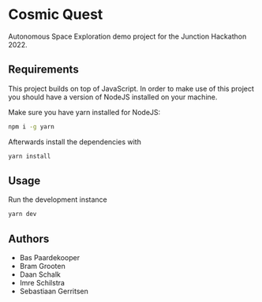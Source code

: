 # Cosmic Quest

Autonomous Space Exploration demo project for the Junction Hackathon 2022.

## Requirements

This project builds on top of JavaScript. In order to make use of this project you should have a version of NodeJS installed on your machine.

Make sure you have yarn installed for NodeJS:

```sh
npm i -g yarn
```

Afterwards install the dependencies with

```sh
yarn install
```

## Usage

Run the development instance

```sh
yarn dev
```

## Authors

- Bas Paardekooper
- Bram Grooten
- Daan Schalk
- Imre Schilstra
- Sebastiaan Gerritsen

